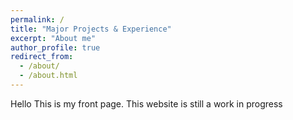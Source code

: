 ```yaml
---
permalink: /
title: "Major Projects & Experience"
excerpt: "About me"
author_profile: true
redirect_from: 
  - /about/
  - /about.html
---
```


Hello This is my front page. This website is still a work in progress

